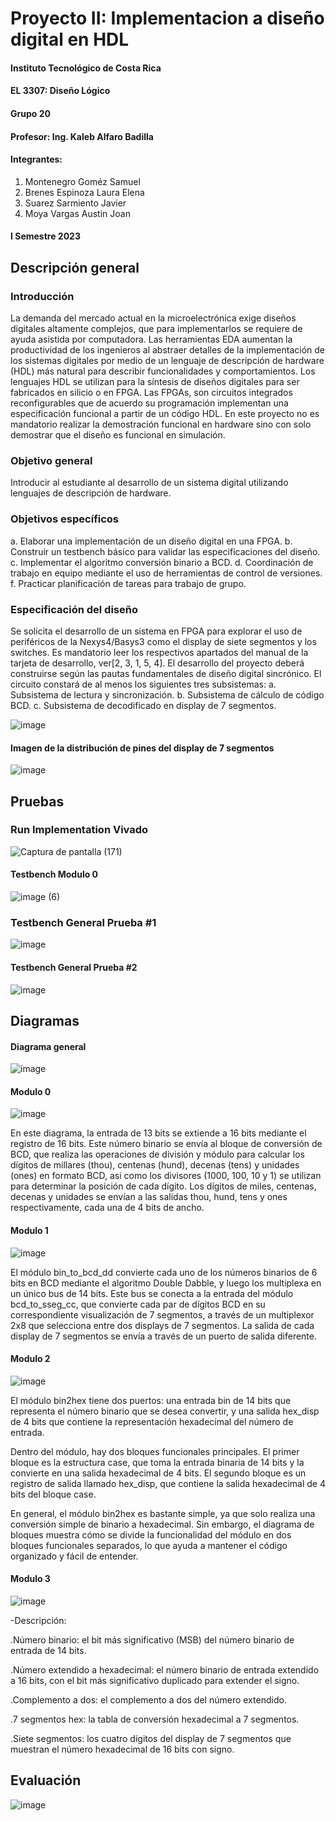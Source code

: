# Proyecto II: Implementacion a diseño digital en HDL


#### Instituto Tecnológico de Costa Rica
#### EL 3307: Diseño Lógico
#### Grupo 20
#### Profesor: Ing. Kaleb Alfaro Badilla

#### Integrantes:
1. Montenegro Goméz Samuel
2. Brenes Espinoza Laura Elena
3. Suarez Sarmiento Javier
4. Moya Vargas Austin Joan

#### I Semestre 2023


## Descripción general


### Introducción
La demanda del mercado actual en la microelectrónica exige diseños digitales altamente complejos, que
para implementarlos se requiere de ayuda asistida por computadora. Las herramientas EDA aumentan la
productividad de los ingenieros al abstraer detalles de la implementación de los sistemas digitales por medio
de un lenguaje de descripción de hardware (HDL) más natural para describir funcionalidades y comportamientos.
Los lenguajes HDL se utilizan para la síntesis de diseños digitales para ser fabricados en silicio o en
FPGA. Las FPGAs, son circuitos integrados reconfigurables que de acuerdo su programación implementan
una especificación funcional a partir de un código HDL. En este proyecto no es mandatorio realizar
la demostración funcional en hardware sino con solo demostrar que el diseño es funcional en
simulación.


### Objetivo general
Introducir al estudiante al desarrollo de un sistema digital utilizando lenguajes de descripción de hardware.


### Objetivos específicos
  a. Elaborar una implementación de un diseño digital en una FPGA.
  b. Construir un testbench básico para validar las especificaciones del diseño.
  c. Implementar el algoritmo conversión binario a BCD.
  d. Coordinación de trabajo en equipo mediante el uso de herramientas de control de versiones.
  f. Practicar planificación de tareas para trabajo de grupo.
  
  
### Especificación del diseño
Se solicita el desarrollo de un sistema en FPGA para explorar el uso de periféricos de la Nexys4/Basys3
como el display de siete segmentos y los switches. Es mandatorio leer los respectivos apartados del manual
de la tarjeta de desarrollo, ver[2, 3, 1, 5, 4]. El desarrollo del proyecto deberá construirse según las pautas
fundamentales de diseño digital sincrónico. El circuito constará de al menos los siguientes tres subsistemas:
  a. Subsistema de lectura y sincronización.
  b. Subsistema de cálculo de código BCD.
  c. Subsistema de decodificado en display de 7 segmentos.



![image](https://user-images.githubusercontent.com/111261878/231011781-1702b5aa-efe6-42cb-82ec-238074bc9db8.png)


#### Imagen de la distribución de pines del display de 7 segmentos
![image](https://user-images.githubusercontent.com/111375712/194989472-a5276744-b65a-47e5-b6a7-da2e06bcdfcc.png)



## Pruebas

### Run Implementation Vivado

![Captura de pantalla (171)](https://user-images.githubusercontent.com/111261878/236121396-27d5e041-e22d-46f1-bdf5-0a958ac9a137.png)


#### Testbench Modulo 0
![image (6)](https://user-images.githubusercontent.com/111261878/236120855-d30c70fb-9302-49e6-8e46-0656048d07a3.png)

### Testbench General Prueba #1
![image](https://user-images.githubusercontent.com/111261878/236177226-fbd71e60-a09e-42a6-a704-c899134ef961.png)



#### Testbench General Prueba #2
![image](https://user-images.githubusercontent.com/111261878/236176270-2e1f1eaa-74eb-4ac5-9b74-608a41bd454d.png)









## Diagramas

#### Diagrama general
![image](https://user-images.githubusercontent.com/111307104/233260519-37e5eb6a-1623-4666-bb70-d9be3a25fb1c.png)

#### Modulo 0

![image](https://user-images.githubusercontent.com/111261878/236119543-5841d66c-0184-4185-9078-55ad57aaa392.png)


En este diagrama, la entrada de 13 bits se extiende a 16 bits mediante el registro de 16 bits. Este número binario se envía al bloque de conversión de BCD, que realiza las operaciones de división y módulo para calcular los dígitos de millares (thou), centenas (hund), decenas (tens) y unidades (ones) en formato BCD, asi como los divisores (1000, 100, 10 y 1) se utilizan para determinar la posición de cada dígito. Los dígitos de miles, centenas, decenas y unidades se envían a las salidas thou, hund, tens y ones respectivamente, cada una de 4 bits de ancho.

#### Modulo 1

![image](https://user-images.githubusercontent.com/111261878/236118147-b543844f-5566-474f-8f2c-e68ed1a6ee31.png)

El módulo bin_to_bcd_dd convierte cada uno de los números binarios de 6 bits en BCD mediante el algoritmo Double Dabble, y luego los multiplexa en un único bus de 14 bits. Este bus se conecta a la entrada del módulo bcd_to_sseg_cc, que convierte cada par de dígitos BCD en su correspondiente visualización de 7 segmentos, a través de un multiplexor 2x8 que selecciona entre dos displays de 7 segmentos. La salida de cada display de 7 segmentos se envía a través de un puerto de salida diferente.


#### Modulo 2

![image](https://user-images.githubusercontent.com/111261878/236118218-b70148aa-9fe7-4118-954b-db5b847761ab.png)

El módulo bin2hex tiene dos puertos: una entrada bin de 14 bits que representa el número binario que se desea convertir, y una salida hex_disp de 4 bits que contiene la representación hexadecimal del número de entrada.

Dentro del módulo, hay dos bloques funcionales principales. El primer bloque es la estructura case, que toma la entrada binaria de 14 bits y la convierte en una salida hexadecimal de 4 bits. El segundo bloque es un registro de salida llamado hex_disp, que contiene la salida hexadecimal de 4 bits del bloque case.

En general, el módulo bin2hex es bastante simple, ya que solo realiza una conversión simple de binario a hexadecimal. Sin embargo, el diagrama de bloques muestra cómo se divide la funcionalidad del módulo en dos bloques funcionales separados, lo que ayuda a mantener el código organizado y fácil de entender.

#### Modulo 3

![image](https://user-images.githubusercontent.com/111261878/236115812-b38112c5-72c8-4ae1-87f9-fa2c83fe8f5f.png)
  
-Descripción:

.Número binario: el bit más significativo (MSB) del número binario de entrada de 14 bits.

.Número extendido a hexadecimal: el número binario de entrada extendido a 16 bits, con el bit más significativo duplicado para extender el signo.

.Complemento a dos: el complemento a dos del número extendido.

.7 segmentos hex: la tabla de conversión hexadecimal a 7 segmentos.

.Siete segmentos: los cuatro dígitos del display de 7 segmentos que muestran el número hexadecimal de 16 bits con signo.





## Evaluación

![image](https://user-images.githubusercontent.com/111261878/236116178-56a46d14-71ec-43db-bd0e-b0289e69da5c.png)

